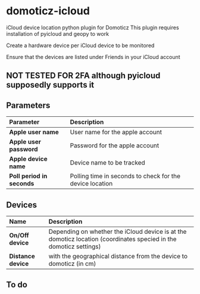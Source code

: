 # domoticz-icloud
iCloud device location python plugin for Domoticz
This plugin requires installation of pyicloud and geopy to work

Create a hardware device per iCloud device to be monitored 

Ensure that the devices are listed under Friends in your iCloud account

## NOT TESTED FOR 2FA although pyicloud supposedly supports it

## Parameters
| Parameter | Description |
| :--- | :--- |
| **Apple user name** | User name for the apple account |
| **Apple user password** | Password for the apple account |
| **Apple device name** | Device name to be tracked |
| **Poll period in seconds** | Polling time in seconds to check for the device location |
## Devices
| Name | Description |
| :--- | :--- |
| **On/Off device** | Depending on whether the iCloud device is at the domoticz location (coordinates specied in the domoticz settings) |
| **Distance device** | with the geographical distance from the device to domoticz (in cm) |

## To do
